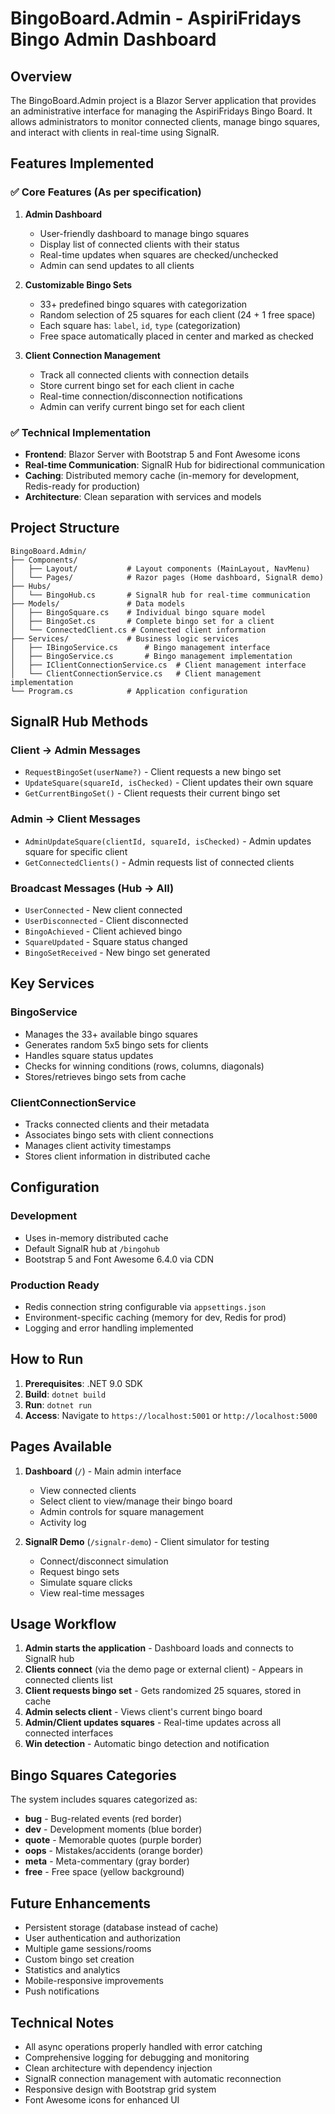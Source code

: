 # BingoBoard.Admin - AspiriFridays Bingo Admin Dashboard

## Overview

The BingoBoard.Admin project is a Blazor Server application that provides an administrative interface for managing the AspiriFridays Bingo Board. It allows administrators to monitor connected clients, manage bingo squares, and interact with clients in real-time using SignalR.

## Features Implemented

### ✅ Core Features (As per specification)

1. **Admin Dashboard**
   - User-friendly dashboard to manage bingo squares
   - Display list of connected clients with their status
   - Real-time updates when squares are checked/unchecked
   - Admin can send updates to all clients

2. **Customizable Bingo Sets**
   - 33+ predefined bingo squares with categorization
   - Random selection of 25 squares for each client (24 + 1 free space)
   - Each square has: `label`, `id`, `type` (categorization)
   - Free space automatically placed in center and marked as checked

3. **Client Connection Management**
   - Track all connected clients with connection details
   - Store current bingo set for each client in cache
   - Real-time connection/disconnection notifications
   - Admin can verify current bingo set for each client

### ✅ Technical Implementation

- **Frontend**: Blazor Server with Bootstrap 5 and Font Awesome icons
- **Real-time Communication**: SignalR Hub for bidirectional communication
- **Caching**: Distributed memory cache (in-memory for development, Redis-ready for production)
- **Architecture**: Clean separation with services and models

## Project Structure

```
BingoBoard.Admin/
├── Components/
│   ├── Layout/           # Layout components (MainLayout, NavMenu)
│   └── Pages/            # Razor pages (Home dashboard, SignalR demo)
├── Hubs/
│   └── BingoHub.cs       # SignalR hub for real-time communication
├── Models/               # Data models
│   ├── BingoSquare.cs    # Individual bingo square model
│   ├── BingoSet.cs       # Complete bingo set for a client
│   └── ConnectedClient.cs # Connected client information
├── Services/             # Business logic services
│   ├── IBingoService.cs      # Bingo management interface
│   ├── BingoService.cs       # Bingo management implementation
│   ├── IClientConnectionService.cs  # Client management interface
│   └── ClientConnectionService.cs   # Client management implementation
└── Program.cs            # Application configuration
```

## SignalR Hub Methods

### Client → Admin Messages
- `RequestBingoSet(userName?)` - Client requests a new bingo set
- `UpdateSquare(squareId, isChecked)` - Client updates their own square
- `GetCurrentBingoSet()` - Client requests their current bingo set

### Admin → Client Messages  
- `AdminUpdateSquare(clientId, squareId, isChecked)` - Admin updates square for specific client
- `GetConnectedClients()` - Admin requests list of connected clients

### Broadcast Messages (Hub → All)
- `UserConnected` - New client connected
- `UserDisconnected` - Client disconnected  
- `BingoAchieved` - Client achieved bingo
- `SquareUpdated` - Square status changed
- `BingoSetReceived` - New bingo set generated

## Key Services

### BingoService
- Manages the 33+ available bingo squares
- Generates random 5x5 bingo sets for clients
- Handles square status updates
- Checks for winning conditions (rows, columns, diagonals)
- Stores/retrieves bingo sets from cache

### ClientConnectionService  
- Tracks connected clients and their metadata
- Associates bingo sets with client connections
- Manages client activity timestamps
- Stores client information in distributed cache

## Configuration

### Development
- Uses in-memory distributed cache
- Default SignalR hub at `/bingohub`
- Bootstrap 5 and Font Awesome 6.4.0 via CDN

### Production Ready
- Redis connection string configurable via `appsettings.json`
- Environment-specific caching (memory for dev, Redis for prod)
- Logging and error handling implemented

## How to Run

1. **Prerequisites**: .NET 9.0 SDK
2. **Build**: `dotnet build`
3. **Run**: `dotnet run`
4. **Access**: Navigate to `https://localhost:5001` or `http://localhost:5000`

## Pages Available

1. **Dashboard** (`/`) - Main admin interface
   - View connected clients
   - Select client to view/manage their bingo board
   - Admin controls for square management
   - Activity log

2. **SignalR Demo** (`/signalr-demo`) - Client simulator for testing
   - Connect/disconnect simulation
   - Request bingo sets
   - Simulate square clicks
   - View real-time messages

## Usage Workflow

1. **Admin starts the application** - Dashboard loads and connects to SignalR hub
2. **Clients connect** (via the demo page or external client) - Appears in connected clients list
3. **Client requests bingo set** - Gets randomized 25 squares, stored in cache
4. **Admin selects client** - Views client's current bingo board
5. **Admin/Client updates squares** - Real-time updates across all connected interfaces
6. **Win detection** - Automatic bingo detection and notification

## Bingo Squares Categories

The system includes squares categorized as:
- **bug** - Bug-related events (red border)
- **dev** - Development moments (blue border)  
- **quote** - Memorable quotes (purple border)
- **oops** - Mistakes/accidents (orange border)
- **meta** - Meta-commentary (gray border)
- **free** - Free space (yellow background)

## Future Enhancements

- Persistent storage (database instead of cache)
- User authentication and authorization
- Multiple game sessions/rooms
- Custom bingo set creation
- Statistics and analytics
- Mobile-responsive improvements
- Push notifications

## Technical Notes

- All async operations properly handled with error catching
- Comprehensive logging for debugging and monitoring
- Clean architecture with dependency injection
- SignalR connection management with automatic reconnection
- Responsive design with Bootstrap grid system
- Font Awesome icons for enhanced UI
